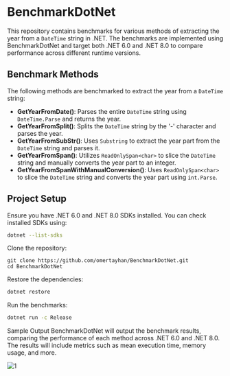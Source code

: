 # BenchmarkDotNet

This repository contains benchmarks for various methods of extracting the year from a `DateTime` string in .NET. The benchmarks are implemented using BenchmarkDotNet and target both .NET 6.0 and .NET 8.0 to compare performance across different runtime versions.

## Benchmark Methods

The following methods are benchmarked to extract the year from a `DateTime` string:

- **GetYearFromDate()**: Parses the entire `DateTime` string using `DateTime.Parse` and returns the year.
- **GetYearFromSplit()**: Splits the `DateTime` string by the '-' character and parses the year.
- **GetYearFromSubStr()**: Uses `Substring` to extract the year part from the `DateTime` string and parses it.
- **GetYearFromSpan()**: Utilizes `ReadOnlySpan<char>` to slice the `DateTime` string and manually converts the year part to an integer.
- **GetYearFromSpanWithManualConversion()**: Uses `ReadOnlySpan<char>` to slice the `DateTime` string and converts the year part using `int.Parse`.

## Project Setup

Ensure you have .NET 6.0 and .NET 8.0 SDKs installed. You can check installed SDKs using:

```bash
dotnet --list-sdks
```
Clone the repository:
```bash-
git clone https://github.com/omertayhan/BenchmarkDotNet.git
cd BenchmarkDotNet
```
Restore the dependencies:
```bash
dotnet restore
```
Run the benchmarks:
```bash
dotnet run -c Release
```
Sample Output
BenchmarkDotNet will output the benchmark results, comparing the performance of each method across .NET 6.0 and .NET 8.0. The results will include metrics such as mean execution time, memory usage, and more.

![1](https://github.com/omertayhan/BenchmarkDotNet/assets/62504339/879ee444-b876-47d8-b62d-9ba281f2dbd3)
